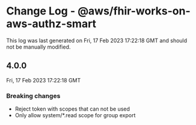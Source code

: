 # Change Log - @aws/fhir-works-on-aws-authz-smart

This log was last generated on Fri, 17 Feb 2023 17:22:18 GMT and should not be manually modified.

## 4.0.0
Fri, 17 Feb 2023 17:22:18 GMT

### Breaking changes

- Reject token with scopes that can not be used
- Only allow system/*.read scope for group export

